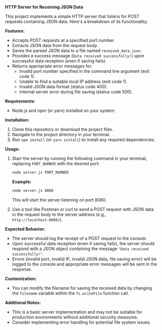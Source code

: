 **HTTP Server for Receiving JSON Data**

This project implements a simple HTTP server that listens for POST requests containing JSON data. Here's a breakdown of its functionality:

**Features:**

- Accepts POST requests at a specified port number.
- Extracts JSON data from the request body.
- Saves the parsed JSON data to a file named `received_data.json`.
- Provides a success message (`Data received successfully!`) upon successful data reception (even if saving fails).
- Returns appropriate error messages for:
    - Invalid port number specified in the command line argument (exit code 1).
    - Unable to find a suitable local IP address (exit code 1).
    - Invalid JSON data format (status code 400).
    - Internal server error during file saving (status code 500).

**Requirements:**

- Node.js and npm (or yarn) installed on your system.

**Installation:**

1. Clone this repository or download the project files.
2. Navigate to the project directory in your terminal.
3. Run `npm install` (or `yarn install`) to install any required dependencies.

**Usage:**

1. Start the server by running the following command in your terminal, replacing `PORT_NUMBER` with the desired port:

   ```bash
   node server.js PORT_NUMBER
   ```

   **Example:**

   ```bash
   node server.js 8080
   ```

   This will start the server listening on port 8080.

2. Use a tool like Postman or curl to send a POST request with JSON data in the request body to the server address (e.g., `http://localhost:8080/`).

**Expected Behavior:**

- The server should log the receipt of a POST request to the console.
- Upon successful data reception (even if saving fails), the server should respond with a JSON object containing the message `"Data received successfully!"`.
- Errors (invalid port, invalid IP, invalid JSON data, file saving error) will be logged to the console and appropriate error messages will be sent in the response.

**Customization:**

- You can modify the filename for saving the received data by changing the `filename` variable within the `fs.writeFile` function call.

**Additional Notes:**

- This is a basic server implementation and may not be suitable for production environments without additional security measures.
- Consider implementing error handling for potential file system issues.

